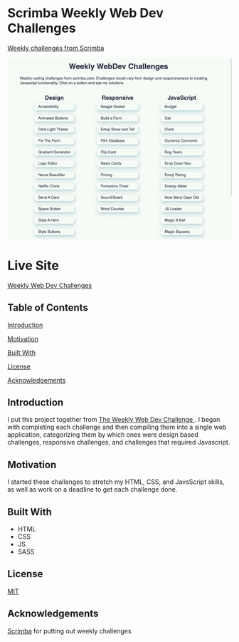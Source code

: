 #  Scrimba Weekly Web Dev Challenges
[Weekly challenges from Scrimba](https://scrimba.com/)

![My Image](image.png)

# Live Site
[Weekly Web Dev Challenges](https://scrimba.com/scrim/ck6pEwtM)

## Table of Contents
[Introduction](#Introduction)

[Motivation](#Motivation)

[Built With](#built-with)

[License](#License)

[Acknowledgements](#Acknowledgements)

## Introduction
I put this project together from [The Weekly Web Dev Challenge ](https://scrimba.com/learn/weeklychallenge). I began with completing each challenge and then compiling them into a single web application, categorizing them by which ones were design based challenges, responsive challenges, and challenges that required Javascript. 

## Motivation
I started these challenges to stretch my HTML, CSS, and JavsScript skills, as well as work on a deadline to get each challenge done.

## Built With
- HTML
- CSS
- JS
- SASS

## License
[MIT](https://choosealicense.com/licenses/mit/)

## Acknowledgements
[Scrimba](https://scrimba.com/) for putting out weekly challenges
